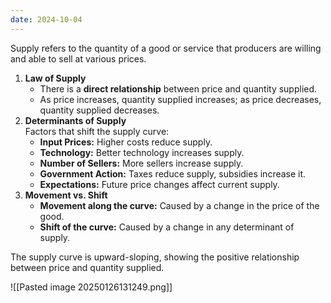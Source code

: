 ```yaml
---
date: 2024-10-04
---
```

Supply refers to the quantity of a good or service that producers are willing and able to sell at various prices.

1. **Law of Supply**  
   - There is a **direct relationship** between price and quantity supplied.  
   - As price increases, quantity supplied increases; as price decreases, quantity supplied decreases.
2. **Determinants of Supply**  
   Factors that shift the supply curve:  
   - **Input Prices:** Higher costs reduce supply.  
   - **Technology:** Better technology increases supply.  
   - **Number of Sellers:** More sellers increase supply.  
   - **Government Action:** Taxes reduce supply, subsidies increase it.  
   - **Expectations:** Future price changes affect current supply.
3. **Movement vs. Shift**  
   - **Movement along the curve:** Caused by a change in the price of the good.  
   - **Shift of the curve:** Caused by a change in any determinant of supply.

The supply curve is upward-sloping, showing the positive relationship between price and quantity supplied.

![[Pasted image 20250126131249.png]]